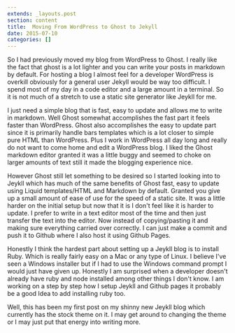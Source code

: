 ```yaml
---
extends: _layouts.post
section: content
title:  Moving From WordPress to Ghost to Jekyll
date: 2015-07-10
categories: []
---
```


So I had previously moved my blog from WordPress to Ghost.  I really like the fact that ghost is a lot lighter and you can write your posts in markdown by default.  For hosting a blog I almost feel for a developer WordPress is overkill obviously for a general user Jekyll would be way too difficult.  I spend most of my day in a code editor and a large amount in a terminal.  So it is not much of a stretch to use a static site generator like Jeykll for me.

I just need a simple blog that is fast, easy to update and allows me to write in markdown.  Well Ghost somewhat accomplishes the fast part it feels faster than WordPress.  Ghost also accomplishes the easy to update part since it is primarily handle bars templates which is a lot closer to simple pure HTML than WordPress.  Plus I work in WordPress all day long and really do not want to come home and edit a WordPress blog.  I liked the Ghost markdown editor granted it was a little buggy and seemed to choke on larger amounts of text still it made the blogging experience nice.

However Ghost still let something to be desired so I started looking into to Jeykll which has much of the same benefits of Ghost fast, easy to update using Liquid templates/HTML and Markdown by default.  Granted you give up a small amount of ease of use for the speed of a static site.  It was a little harder on the initial setup but now that it is I don't feel like it is harder to update. I prefer to write in a text editor most of the time and then just transfer the text into the editor.  Now instead of copying/pasting it and making sure everything carried over correctly. I can just make a commit and push it to Github where I also host it using Github Pages.

Honestly I think the hardest part about setting up a Jeykll blog is to install Ruby.  Which is really fairly easy on a Mac or any type of Linux.  I believe I've seen a Windows installer but if I had to use the Windows command prompt I would just have given up.  Honestly I am surprised when a developer doesn't already have ruby and node installed among other things I  don't know.  I am working on a step by step how I setup Jeykll and Github pages it probably be a good Idea to add installing ruby too.

Well, this has been my first post on my shinny new Jeykll blog which currently has the stock theme on it.  I may get around to changing the theme or I may just put that energy into writing more.
